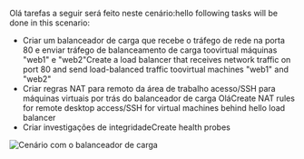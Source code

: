 <span data-ttu-id="8205e-101">Olá tarefas a seguir será feito neste cenário:</span><span class="sxs-lookup"><span data-stu-id="8205e-101">hello following tasks will be done in this scenario:</span></span>

* <span data-ttu-id="8205e-102">Criar um balanceador de carga que recebe o tráfego de rede na porta 80 e enviar tráfego de balanceamento de carga toovirtual máquinas "web1" e "web2"</span><span class="sxs-lookup"><span data-stu-id="8205e-102">Create a load balancer that receives network traffic on port 80 and send load-balanced traffic toovirtual machines "web1" and "web2"</span></span>
* <span data-ttu-id="8205e-103">Criar regras NAT para remoto da área de trabalho acesso/SSH para máquinas virtuais por trás do balanceador de carga Olá</span><span class="sxs-lookup"><span data-stu-id="8205e-103">Create NAT rules for remote desktop access/SSH for virtual machines behind hello load balancer</span></span>
* <span data-ttu-id="8205e-104">Criar investigações de integridade</span><span class="sxs-lookup"><span data-stu-id="8205e-104">Create health probes</span></span>

![Cenário com o balanceador de carga](./media/load-balancer-get-started-internet-scenario-include/scenario-classic.png)
